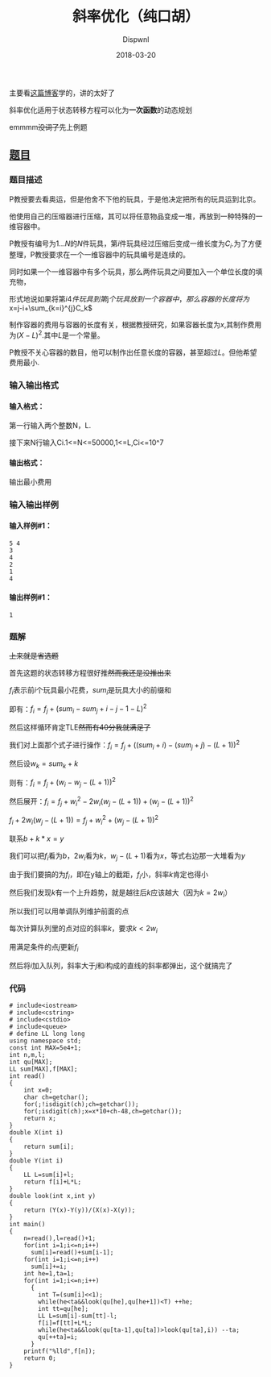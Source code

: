 ﻿---
layout:     post
title:      "斜率优化（纯口胡）"
date:       2018-03-20
author:     "Dispwnl"
header-img: "img/used/18.jpg"
catalog: true
tags:
    - 动态规划
    - 斜率优化
---
主要看[这篇博客](http://www.cnblogs.com/Paul-Guderian/p/7259491.html)学的，讲的太好了

斜率优化适用于状态转移方程可以化为<strong>一次函数</strong>的动态规划

emmmm~~没词了~~先上例题

## [题目](https://www.luogu.org/problemnew/show/P3195)

### 题目描述
P教授要去看奥运，但是他舍不下他的玩具，于是他决定把所有的玩具运到北京。

他使用自己的压缩器进行压缩，其可以将任意物品变成一堆，再放到一种特殊的一维容器中。

P教授有编号为$1...N$的$N$件玩具，第$i$件玩具经过压缩后变成一维长度为$C_i$.为了方便整理，P教授要求在一个一维容器中的玩具编号是连续的。

同时如果一个一维容器中有多个玩具，那么两件玩具之间要加入一个单位长度的填充物，

形式地说如果将第$i4件玩具到第$j$个玩具放到一个容器中，那么容器的长度将为$x=j-i+\sum_{k=i}^{j}C_k$

制作容器的费用与容器的长度有关，根据教授研究，如果容器长度为$x$,其制作费用为$(X-L)^2$.其中$L$是一个常量。

P教授不关心容器的数目，他可以制作出任意长度的容器，甚至超过$L$。但他希望费用最小.

### 输入输出格式

#### 输入格式：
第一行输入两个整数N，L.

接下来N行输入Ci.1<=N<=50000,1<=L,Ci<=10^7

#### 输出格式：
输出最小费用

### 输入输出样例
#### 输入样例#1： 
```
5 4
3
4
2
1
4
```
#### 输出样例#1： 
```
1
```
### 题解

~~上来就是省选题~~

首先这题的状态转移方程很好推~~然而我还是没推出来~~

$f_i$表示前$i$个玩具最小花费，$sum_i$是玩具大小的前缀和

即有：$f_i=f_j+(sum_i-sum_j+i-j-1-L)^2$

然后这样循环肯定TLE~~然而有40分我就满足了~~

我们对上面那个式子进行操作：$f_i=f_j+((sum_i+i)-(sum_j+j)-(L+1))^2$

然后设$w_k=sum_k+k$

则有：$f_i=f_j+(w_i-w_j-(L+1))^2$

然后展开：$f_i=f_j+w_i^2-2w_i(w_j-(L+1))+(w_j-(L+1))^2$

$f_i+2w_i(w_j-(L+1))=f_j+w_i^2+(w_j-(L+1))^2$

联系$b+k*x=y$

我们可以把$f_i$看为$b$，$2w_i$看为$k$，$w_j-(L+1)$看为$x$，等式右边那一大堆看为$y$

由于我们要搞的为$f_i$，即在y轴上的截距，$f_i$小，斜率$k$肯定也得小

然后我们发现$k$有一个上升趋势，就是越往后$k$应该越大（因为$k=2w_i$）

所以我们可以用单调队列维护前面的点

每次计算队列里的点对应的斜率$k$，要求$k<2w_i$

用满足条件的点$j$更新$f_i$

然后将$i$加入队列，斜率大于$j$和$i$构成的直线的斜率都弹出，这个就搞完了

### 代码
```
# include<iostream>
# include<cstring>
# include<cstdio>
# include<queue>
# define LL long long
using namespace std;
const int MAX=5e4+1;
int n,m,l;
int qu[MAX];
LL sum[MAX],f[MAX];
int read()
{
    int x=0;
    char ch=getchar();
    for(;!isdigit(ch);ch=getchar());
    for(;isdigit(ch);x=x*10+ch-48,ch=getchar());
    return x;
}
double X(int i)
{
    return sum[i];
}
double Y(int i)
{
    LL L=sum[i]+l;
    return f[i]+L*L;
}
double look(int x,int y)
{
    return (Y(x)-Y(y))/(X(x)-X(y));
}
int main()
{
    n=read(),l=read()+1;
    for(int i=1;i<=n;i++)
      sum[i]=read()+sum[i-1];
    for(int i=1;i<=n;i++)
      sum[i]+=i;
    int he=1,ta=1;
    for(int i=1;i<=n;i++)
      {
      	int T=(sum[i]<<1);
        while(he<ta&&look(qu[he],qu[he+1])<T) ++he;
        int tt=qu[he];
        LL L=sum[i]-sum[tt]-l;
        f[i]=f[tt]+L*L;
        while(he<ta&&look(qu[ta-1],qu[ta])>look(qu[ta],i)) --ta;
        qu[++ta]=i;
      }
    printf("%lld",f[n]);
    return 0;
}
```
